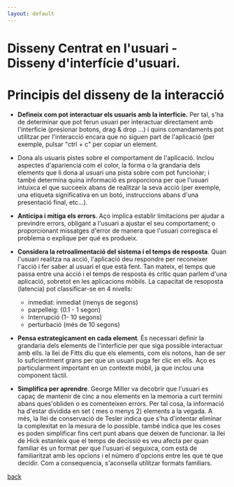 ```yaml
---
layout: default
---
```


# Disseny Centrat en l'usuari - Disseny d'interfície d'usuari.

# Principis del disseny de la interacció

- **Defineix com pot interactuar els usuaris amb la interficie.** Per tal, s'ha de determinar que pot ferun usuari per interactuar directament amb l'interficie (presionar botons, drag & drop ...) i quins comandaments pot utilitzar per l'interacció encara que no siguen part de l'aplicació (per exemple, pulsar "ctrl + c" per copiar un element.
- Dona als usuaris pistes sobre el comportament de l'aplicació. Inclou aspectes d'apariencia com el color, la forma o la grandaria dels elements que li dona al usuari una pista sobre com pot funcionar; i també determina quina informació es proporciona per que l'usuari intuixca el que succeeix abans de realitzar la seva acció (per exemple, una etiqueta significativa en un botó, instruccions abans d'una presentació final, etc...).

- **Anticipa i mitiga els errors**. Aço implica establir limitacions per ajudar a previndre errors, obligant a l'usuari a ajustar el seu comportament; o proporcionant missatges d'error de manera que l'usuari corregisca el problema o explique per qué es produeix.

- **Considera la retroalimentació del sistema i el temps de resposta**. Quan l'usuari realitza na acció, l'aplicació deu respondre per reconeixer l'acció i fer saber al usuari el que està fent. Tan mateix, el temps que passa entre una acció i el temps de resposta és crític quan parlem d'una aplicació, sobretot en les aplicacions mòbils. La capacitat de resoposta (latencia) pot classificar-se en 4 nivells:
	
    - inmediat: inmediat (menys de  segons)
    - parpelleig: (0.1 - 1 segon)
    - Interrupció (1- 10 segons)
    - perturbació (més de 10 segons)
    
- **Pensa estrategicament en cada element**. És necessari definir la grandaria dels elements de l'interficie per que siga possible interactuar amb ells. la llei de Fitts diu que els elements, com els notons, han de ser lo suficientment grans per que un usuari puga fer clic en ells. Aço es particularment important en un contexte mòbil, ja que inclou una component tàctil. 

- **Simplifica per aprendre**. George Miller va decobrir que l'usuari es capaç de mantenir de cinc a nou elements en la memoria a curt termini abans ques'obliden o es comenteixen errors. Per tal cosa, la informació ha d'estar dividida en set ( mes o menys 2) elements a la vegada. A més, la llei de conservació de Tesler indica que s'ha d'intentar eliminar la complexitat en la mesura de lo possible. també indica que les coses es poden simplificar fins cert punt abans que deixen de funcionar. la llei de Hick estanleix que el temps de decissió es veu afecta per quan familiar és un format per que l'usuari el seguixca, com està de familiaritzat amb les opcions i el número d'opcions entre les que té que decidir. Com a consequencia, s'aconsella utilitzar formats familiars.



[back](../metiprot.html)